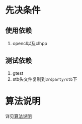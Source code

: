 # 先决条件
## 使用依赖
1. opencl以及clhpp
## 测试依赖
1. gtest
2. stb头文件复制到`3rdparty/stb`下
# 算法说明
详见[算法说明](doc/算法说明.md)